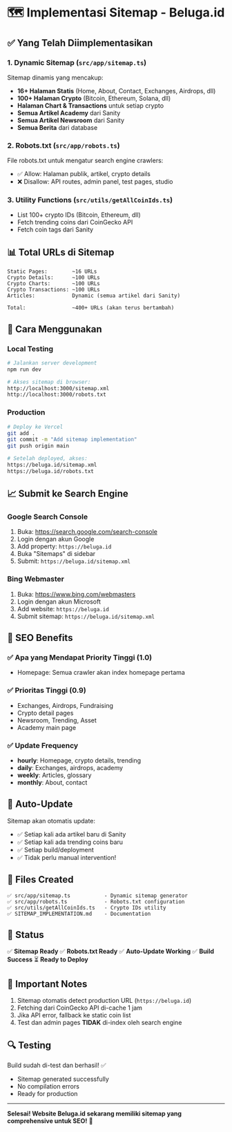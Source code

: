 # 🗺️ Implementasi Sitemap - Beluga.id

## ✅ Yang Telah Diimplementasikan

### 1. **Dynamic Sitemap** (`src/app/sitemap.ts`)
Sitemap dinamis yang mencakup:
- **16+ Halaman Statis** (Home, About, Contact, Exchanges, Airdrops, dll)
- **100+ Halaman Crypto** (Bitcoin, Ethereum, Solana, dll)
- **Halaman Chart & Transactions** untuk setiap crypto
- **Semua Artikel Academy** dari Sanity
- **Semua Artikel Newsroom** dari Sanity
- **Semua Berita** dari database

### 2. **Robots.txt** (`src/app/robots.ts`)
File robots.txt untuk mengatur search engine crawlers:
- ✅ Allow: Halaman publik, artikel, crypto details
- ❌ Disallow: API routes, admin panel, test pages, studio

### 3. **Utility Functions** (`src/utils/getAllCoinIds.ts`)
- List 100+ crypto IDs (Bitcoin, Ethereum, dll)
- Fetch trending coins dari CoinGecko API
- Fetch coin tags dari Sanity

## 📊 Total URLs di Sitemap

```
Static Pages:        ~16 URLs
Crypto Details:      ~100 URLs
Crypto Charts:       ~100 URLs  
Crypto Transactions: ~100 URLs
Articles:            Dynamic (semua artikel dari Sanity)

Total:               ~400+ URLs (akan terus bertambah)
```

## 🚀 Cara Menggunakan

### Local Testing
```bash
# Jalankan server development
npm run dev

# Akses sitemap di browser:
http://localhost:3000/sitemap.xml
http://localhost:3000/robots.txt
```

### Production
```bash
# Deploy ke Vercel
git add .
git commit -m "Add sitemap implementation"
git push origin main

# Setelah deployed, akses:
https://beluga.id/sitemap.xml
https://beluga.id/robots.txt
```

## 📈 Submit ke Search Engine

### Google Search Console
1. Buka: https://search.google.com/search-console
2. Login dengan akun Google
3. Add property: `https://beluga.id`
4. Buka "Sitemaps" di sidebar
5. Submit: `https://beluga.id/sitemap.xml`

### Bing Webmaster
1. Buka: https://www.bing.com/webmasters
2. Login dengan akun Microsoft
3. Add website: `https://beluga.id`
4. Submit sitemap: `https://beluga.id/sitemap.xml`

## 🎯 SEO Benefits

### ✅ Apa yang Mendapat Priority Tinggi (1.0)
- Homepage: Semua crawler akan index homepage pertama

### ✅ Prioritas Tinggi (0.9)
- Exchanges, Airdrops, Fundraising
- Crypto detail pages
- Newsroom, Trending, Asset
- Academy main page

### ✅ Update Frequency
- **hourly**: Homepage, crypto details, trending
- **daily**: Exchanges, airdrops, academy
- **weekly**: Articles, glossary
- **monthly**: About, contact

## 🔄 Auto-Update

Sitemap akan otomatis update:
- ✅ Setiap kali ada artikel baru di Sanity
- ✅ Setiap kali ada trending coins baru
- ✅ Setiap build/deployment
- ✅ Tidak perlu manual intervention!

## 📝 Files Created

```
✅ src/app/sitemap.ts           - Dynamic sitemap generator
✅ src/app/robots.ts            - Robots.txt configuration
✅ src/utils/getAllCoinIds.ts   - Crypto IDs utility
✅ SITEMAP_IMPLEMENTATION.md    - Documentation
```

## 🎉 Status

✅ **Sitemap Ready**
✅ **Robots.txt Ready**
✅ **Auto-Update Working**
✅ **Build Success**
⏳ **Ready to Deploy**

## 🚨 Important Notes

1. Sitemap otomatis detect production URL (`https://beluga.id`)
2. Fetching dari CoinGecko API di-cache 1 jam
3. Jika API error, fallback ke static coin list
4. Test dan admin pages **TIDAK** di-index oleh search engine

## 🔍 Testing

Build sudah di-test dan berhasil! ✅
- Sitemap generated successfully
- No compilation errors
- Ready for production

---

**Selesai! Website Beluga.id sekarang memiliki sitemap yang comprehensive untuk SEO!** 🎉

